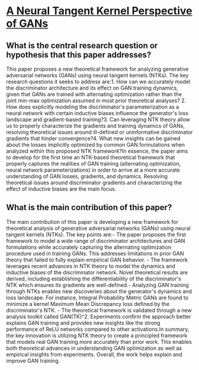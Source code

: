 # [A Neural Tangent Kernel Perspective of GANs](https://arxiv.org/abs/2106.05566)

## What is the central research question or hypothesis that this paper addresses?

This paper proposes a new theoretical framework for analyzing generative adversarial networks (GANs) using neural tangent kernels (NTKs). The key research questions it seeks to address are:1. How can we accurately model the discriminator architecture and its effect on GAN training dynamics, given that GANs are trained with alternating optimization rather than the joint min-max optimization assumed in most prior theoretical analyses? 2. How does explicitly modeling the discriminator's parameterization as a neural network with certain inductive biases influence the generator's loss landscape and gradient-based training?3. Can leveraging NTK theory allow us to properly characterize the gradients and training dynamics of GANs, resolving theoretical issues around ill-defined or uninformative discriminator gradients that hinder convergence?4. What new insights can be gained about the losses implicitly optimized by common GAN formulations when analyzed within this proposed NTK framework?In essence, the paper aims to develop for the first time an NTK-based theoretical framework that properly captures the realities of GAN training (alternating optimization, neural network parameterizations) in order to arrive at a more accurate understanding of GAN losses, gradients, and dynamics. Resolving theoretical issues around discriminator gradients and characterizing the effect of inductive biases are the main focus.


## What is the main contribution of this paper?

The main contribution of this paper is developing a new framework for theoretical analysis of generative adversarial networks (GANs) using neural tangent kernels (NTKs). The key points are:- The paper proposes the first framework to model a wide range of discriminator architectures and GAN formulations while accurately capturing the alternating optimization procedure used in training GANs. This addresses limitations in prior GAN theory that failed to fully explain empirical GAN behavior. - The framework leverages recent advances in NTK theory to model the dynamics and inductive biases of the discriminator network. Novel theoretical results are derived, including establishing the differentiability of the discriminator's NTK which ensures its gradients are well-defined.- Analyzing GAN training through NTKs enables new discoveries about the generator's dynamics and loss landscape. For instance, Integral Probability Metric GANs are found to minimize a kernel Maximum Mean Discrepancy loss defined by the discriminator's NTK. - The theoretical framework is validated through a new analysis toolkit called GAN(TK)^2. Experiments confirm the approach better explains GAN training and provides new insights like the strong performance of ReLU networks compared to other activations.In summary, the key innovation is utilizing NTK theory to create a principled framework that models real GAN training more accurately than prior work. This enables both theoretical advances in understanding GAN optimization as well as empirical insights from experiments. Overall, the work helps explain and improve GAN training.
